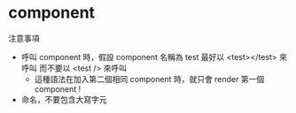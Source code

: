 # component

注意事項

- 呼叫 component 時，假設 component 名稱為 test
  最好以 \<test>\</test> 來呼叫
  而不要以 \<test /> 來呼叫
    - 這種語法在加入第二個相同 component 時，就只會 render 第一個 component !
- 命名，不要包含大寫字元

